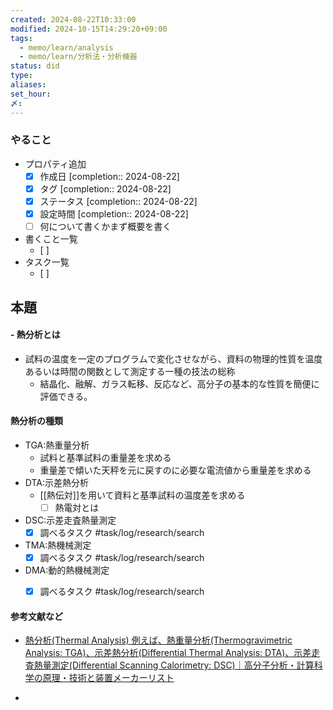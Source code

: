 ```yaml
---
created: 2024-08-22T10:33:00
modified: 2024-10-15T14:29:20+09:00
tags:
  - memo/learn/analysis
  - memo/learn/分析法・分析機器
status: did
type: 
aliases: 
set_hour: 
〆: 
---
```

### やること
- プロパティ追加
	- [x] 作成日  [completion:: 2024-08-22]
	- [x] タグ  [completion:: 2024-08-22]
	- [x] ステータス  [completion:: 2024-08-22]
	- [x] 設定時間  [completion:: 2024-08-22]
	- [ ] 何について書くかまず概要を書く
- 書くこと一覧
	- [ ] 
- タスク一覧
	- [ ] 
## 本題
#### - 熱分析とは
- 試料の温度を一定のプログラムで変化させながら、資料の物理的性質を温度あるいは時間の関数として測定する一種の技法の総称
	- 結晶化、融解、ガラス転移、反応など、高分子の基本的な性質を簡便に評価できる。
#### 熱分析の種類
- TGA:熱重量分析
	- 試料と基準試料の重量差を求める
	- 重量差で傾いた天秤を元に戻すのに必要な電流値から重量差を求める
- DTA:示差熱分析
	- [[熱伝対]]を用いて資料と基準試料の温度差を求める
		- [ ] 熱電対とは
- DSC:示差走査熱量測定
	- [x] 調べるタスク #task/log/research/search
- TMA:熱機械測定
	- [x] 調べるタスク #task/log/research/search
- DMA:動的熱機械測定
	- [x] 調べるタスク #task/log/research/search



#### 参考文献など
- [熱分析(Thermal Analysis) 例えば、熱重量分析(Thermogravimetric Analysis: TGA)、示差熱分析(Differential Thermal Analysis: DTA)、示差走査熱量測定(Differential Scanning Calorimetry: DSC)｜高分子分析・計算科学の原理・技術と装置メーカーリスト](https://www.spsj.or.jp/equipment/news/news_detail_50.html)

- 